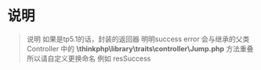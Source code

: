 # 说明

> 说明  如果是tp5.1的话，封装的返回器 明明success error 会与继承的父类Controller 中的 
> **\thinkphp\library\traits\controller\Jump.php** 方法重叠所以请自定义更换命名 例如 resSuccess